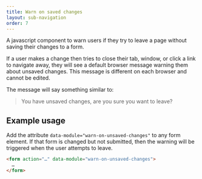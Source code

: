 ```yaml
---
title: Warn on saved changes
layout: sub-navigation
order: 7
---
```


A javascript component to warn users if they try to leave a page without saving their changes to a form.

If a user makes a change then tries to close their tab, window, or click a link to navigate away, they will see a default browser message warning them about unsaved changes. This message is different on each browser and cannot be edited.

The message will say something similar to:

> You have unsaved changes, are you sure you want to leave?

## Example usage

Add the attribute `data-module="warn-on-unsaved-changes"` to any form element. If that form is changed but not submitted, then the warning will be triggered when the user attempts to leave.

```html
<form action="…" data-module="warn-on-unsaved-changes">
  …
</form>
```
